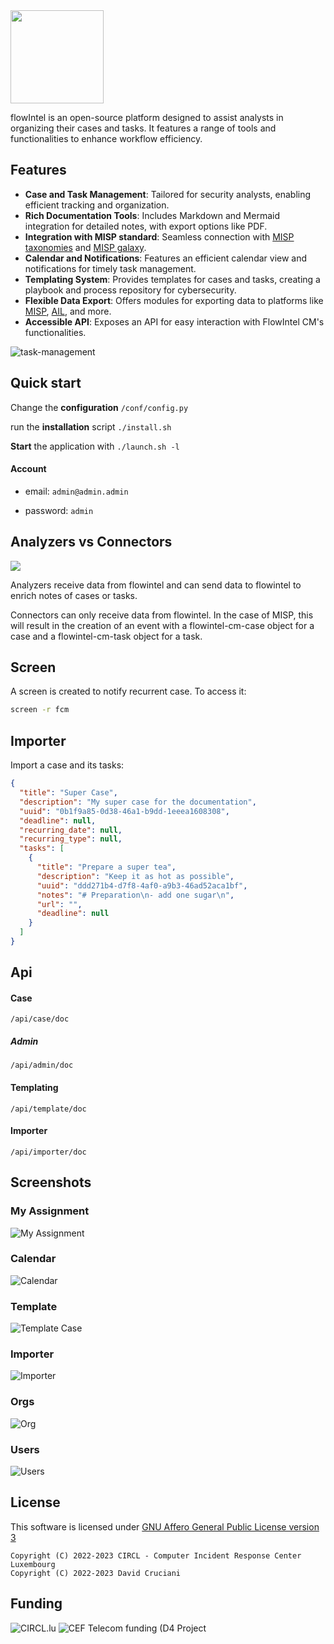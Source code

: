 <img title="" src="./doc/flowintel_logo.png" alt="" width="149" data-align="center">

flowIntel is an open-source platform designed to assist analysts in organizing their cases and tasks. It features a range of tools and functionalities to enhance workflow efficiency. 

## Features

- **Case and Task Management**: Tailored for security analysts, enabling efficient tracking and organization.
- **Rich Documentation Tools**: Includes Markdown and Mermaid integration for detailed notes, with export options like PDF.
- **Integration with MISP standard**: Seamless connection with [MISP taxonomies](https://github.com/MISP/misp-taxonomies) and [MISP galaxy](https://www.misp-galaxy.org/).
- **Calendar and Notifications**: Features an efficient calendar view and notifications for timely task management.
- **Templating System**: Provides templates for cases and tasks, creating a playbook and process repository for cybersecurity.
- **Flexible Data Export**: Offers modules for exporting data to platforms like [MISP](https://www.misp-project.org/), [AIL](https://www.ail-project.org/), and more.
- **Accessible API**: Exposes an API for easy interaction with FlowIntel CM's functionalities.

![task-management](./doc/case_example.png)

## Quick start

Change the **configuration** `/conf/config.py`

run the **installation** script `./install.sh`

**Start** the application with `./launch.sh -l`

#### Account

- email: `admin@admin.admin`

- password: `admin`

## Analyzers vs Connectors

![](./doc/flowintel_connections.png)

Analyzers receive data from flowintel and can send data to flowintel to enrich notes of cases or tasks.

Connectors can only receive data from flowintel. In the case of MISP, this will result in the creation of an event with a flowintel-cm-case object for a case and a flowintel-cm-task object for a task.

## Screen

A screen is created to notify recurrent case. To access it:

```bash
screen -r fcm
```

## Importer

Import a case and its tasks:

```json
{
  "title": "Super Case",
  "description": "My super case for the documentation",
  "uuid": "0b1f9a85-0d38-46a1-b9dd-1eeea1608308",
  "deadline": null,
  "recurring_date": null,
  "recurring_type": null,
  "tasks": [
    {
      "title": "Prepare a super tea",
      "description": "Keep it as hot as possible",
      "uuid": "ddd271b4-d7f8-4af0-a9b3-46ad52aca1bf",
      "notes": "# Preparation\n- add one sugar\n",
      "url": "",
      "deadline": null
    }
  ]
}
```

## Api

#### Case

`/api/case/doc`

##### Admin

`/api/admin/doc`

#### Templating

`/api/template/doc`

#### Importer

`/api/importer/doc`

## Screenshots

### My Assignment

![My Assignment](./doc/my_assignment.png)

### Calendar

![Calendar](./doc/calendar.png)

### Template

![Template Case](./doc/template_case.png)

### Importer

![Importer](./doc/importer.png)

### Orgs

![Org](./doc/orgs.png)

### Users

![Users](./doc/users.png)

## License

This software is licensed under [GNU Affero General Public License version 3](http://www.gnu.org/licenses/agpl-3.0.html)

```
Copyright (C) 2022-2023 CIRCL - Computer Incident Response Center Luxembourg
Copyright (C) 2022-2023 David Cruciani
```

## Funding

![CIRCL.lu](https://www.circl.lu/assets/images/logo.png)
![CEF Telecom funding (D4 Project](https://www.misp-project.org/assets/images/en_cef.png)
